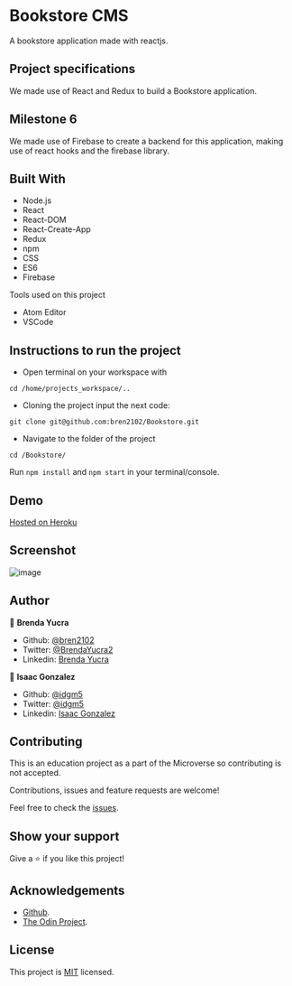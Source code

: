 # Bookstore CMS
A bookstore application made with reactjs.

## Project specifications
We made use of React and Redux to build a Bookstore application.

## Milestone 6
We made use of Firebase to create a backend for this application, making use of react hooks and the firebase library.

## Built With

* Node.js
* React
* React-DOM
* React-Create-App
* Redux
* npm
* CSS
* ES6
* Firebase

Tools used on this project

- Atom Editor
- VSCode


## Instructions to run the project

+ Open terminal on your workspace with
```
cd /home/projects_workspace/..
```
+ Cloning the project input the next code:
```
git clone git@github.com:bren2102/Bookstore.git
```
+ Navigate to the folder of the project
```
cd /Bookstore/
```
Run `npm install` and `npm start` in your terminal/console.

## Demo

[Hosted on Heroku](https://reactjs-bookstore.herokuapp.com/)

## Screenshot

![image](https://i.imgur.com/ZTPeFYc.png)

## Author
👤 **Brenda Yucra**

- Github: [@bren2102](https://github.com/bren2102)
- Twitter: [@BrendaYucra2](https://twitter.com/BrendaYucra)
- Linkedin: [Brenda Yucra](https://www.linkedin.com/in/brenda-yucra-51980681/)

👤 **Isaac Gonzalez**

- Github: [@idgm5](https://github.com/idgm5)
- Twitter: [@idgm5](https://twitter.com/idgm5)
- Linkedin: [Isaac Gonzalez](https://www.linkedin.com/in/isaacmunguia)


## Contributing

This is an education project as a part of the Microverse so contributing is not accepted.

Contributions, issues and feature requests are welcome!

Feel free to check the [issues](https://github.com/bren2102/Bookstore/issues).

## Show your support

Give a ⭐️ if you like this project!

## Acknowledgements

+ [Github](http://github.com/).
+ [The Odin Project](theodinproject.com/).

## License

This project is [MIT](lic.url) licensed.
